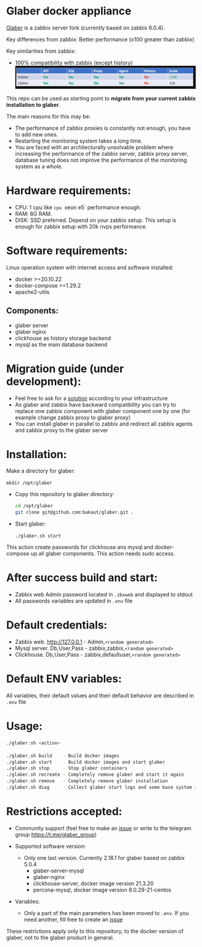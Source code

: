 # Glaber docker appliance

[Glaber](https://glaber.io/) is a zabbix server fork (currently based on zabbix 6.0.4).

Key differences from zabbix:
Better performance (x100 greater than zabbix)

Key similarities from zabbix:
- 100% compatibility with zabbix (except history)
![image](pictures/compatibility.png)

This repo can be used as starting point to **migrate from your current zabbix installation to glaber**.

The main reasons for this may be:

- The performance of zabbix proxies is constantly not enough, you have to add new ones.
- Restarting the monitoring system takes a long time.
- You are faced with an architecturally unsolvable problem where increasing the performance of the zabbix server, zabbix proxy server, database tuning does not improve the performance of the monitoring system as a whole.


# Hardware requirements:

- CPU:  1 cpu like `cpu `xeon e5` performance enough.
- RAM:  8G RAM.
- DISK: SSD preferred. Depend on your zabbix setup.
This setup is enough for zabbix setup with 20k nvps performance.

# Software requirements:

Linux operation system with internet access and software installed:
- docker >=20.10.22 
- docker-compose >=1.29.2
- apache2-utils

## Components:

- glaber server
- glaber nginx
- clickhouse as history storage backend
- mysql as the main database backend

# Migration guide (under development):

- Feel free to ask for a [solution](https://glaber.ru/pricing.html) according to your infrastructure
- As glaber and zabbix have backward compatibility you can try to replace one zabbix component with glaber component one by one (for example change zabbix proxy to glaber proxy)
- You can install glaber in parallel to zabbix and redirect all zabbix agents and zabbix proxy to the glaber server


# Installation:
Make a directory for glaber:

  `mkdir /opt/glaber`
- Copy this repository to glaber directory:
  ```bash
  cd /opt/glaber
  git clone git@github.com:bakaut/glaber.git .
  ```
- Start glaber:

  `./glaber.sh start`

This action create passwords for clickhouse ans mysql and docker-compose up all glaber components. This action needs sudo access.

# After success  build and start:
- Zabbix web Admin password located in `.zbxweb` and displayed to stdout
- All passwords variables are updated in `.env` file

# Default credentials:

- Zabbix web. http://127.0.0.1 - Admin,`<random generated>`
- Mysql server. Db,User,Pass   - zabbix,zabbix,`<random generated>`
- Clickhouse. Db,User,Pass     - zabbix,defaultuser,`<random generated>`


# Default ENV variables:

All variables, their default values and their default behavior are described in `.env` file

# Usage:
```bash
./glaber.sh <action>

./glaber.sh build    - Build docker images
./glaber.sh start    - Build docker images and start glaber
./glaber.sh stop     - Stop glaber containers
./glaber.sh recreate - Completely remove glaber and start it again
./glaber.sh remove   - Completely remove glaber installation
./glaber.sh diag     - Collect glaber start logs and some base system info to the file
```

# Restrictions accepted:

- Community support (feel free to make an [issue](https://github.com/bakaut/glaber/issues/new) or write to the telegram group https://t.me/glaber_group)
- Supported software version:
  - Only one last version. Currently 2.18.1 for glaber based on zabbix 5.0.4
    - glaber-server-mysql
    - glaber-nginx
    - clickhouse-server, docker image version 21.3.20
    - percona-mysql, docker image version 8.0.29-21-centos

- Variables:
  - Only a part of the main parameters has been moved to ``.env``. If you need another, fill free to create an [issue](https://github.com/bakaut/glaber/issues/new)

These restrictions apply only to this repository, to the docker version of glaber, not to the glaber product in general.